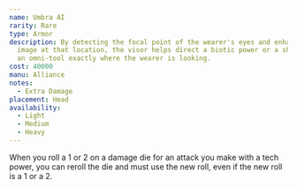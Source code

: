 ```yaml
---
name: Umbra AI
rarity: Rare
type: Armor
description: By detecting the focal point of the wearer's eyes and enhancing the
  image at that location, the visor helps direct a biotic power or a shot from
  an omni-tool exactly where the wearer is looking.
cost: 40000
manu: Alliance
notes:
  - Extra Damage
placement: Head
availability:
  - Light
  - Medium
  - Heavy
---
```

When you roll a 1 or 2 on a damage die for an attack you make with a tech power, you can reroll the die and must use the new roll, even if the new roll is a 1 or a 2. 
